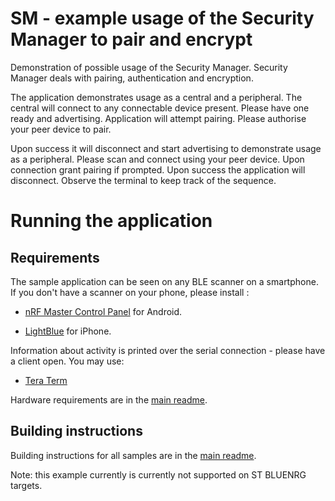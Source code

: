 # SM - example usage of the Security Manager to pair and encrypt

Demonstration of possible usage of the Security Manager. Security Manager deals with pairing, authentication and encryption.

The application demonstrates usage as a central and a peripheral. The central will connect to any connectable device present. Please have one ready and advertising. Application will attempt pairing. Please authorise your peer device to pair.

Upon success it will disconnect and start advertising to demonstrate usage as a peripheral. Please scan and connect using your peer device. Upon connection grant pairing if prompted. Upon success the application will disconnect. Observe the terminal to keep track of the sequence. 

# Running the application

## Requirements

The sample application can be seen on any BLE scanner on a smartphone. If you don't have a scanner on your phone, please install :

- [nRF Master Control Panel](https://play.google.com/store/apps/details?id=no.nordicsemi.android.mcp) for Android.

- [LightBlue](https://itunes.apple.com/gb/app/lightblue-bluetooth-low-energy/id557428110?mt=8) for iPhone.

Information about activity is printed over the serial connection - please have a client open. You may use:

- [Tera Term](https://ttssh2.osdn.jp/index.html.en)

Hardware requirements are in the [main readme](https://github.com/ARMmbed/mbed-os-example-ble/blob/master/README.md).

## Building instructions

Building instructions for all samples are in the [main readme](https://github.com/ARMmbed/mbed-os-example-ble/blob/master/README.md).

Note: this example currently is currently not supported on ST BLUENRG targets.
